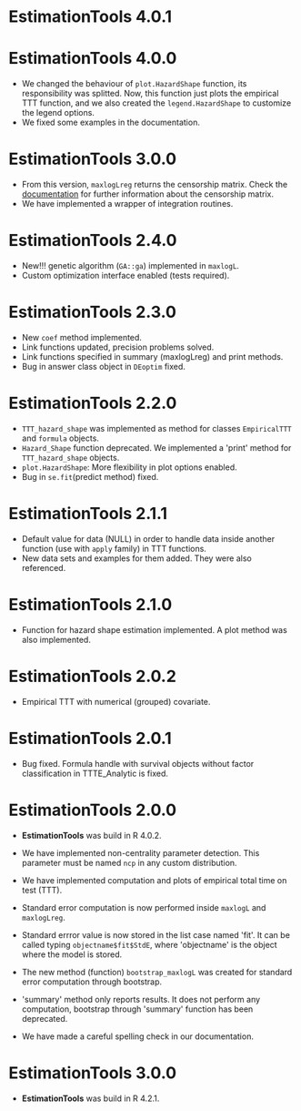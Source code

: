 # EstimationTools 4.0.1

# EstimationTools 4.0.0

- We changed the behaviour of `plot.HazardShape` function, its responsibility was splitted. Now, this function just plots the empirical  TTT function, and we also created the `legend.HazardShape` to customize the legend options.
- We fixed some examples in the documentation.

# EstimationTools 3.0.0

- From this version, `maxlogLreg` returns the censorship matrix. Check the [documentation](https://jaimemosg.github.io/EstimationTools/reference/maxlogLreg.html) for further information about the censorship matrix.
- We have implemented a wrapper of integration routines.

# EstimationTools 2.4.0 

- New!!! genetic algorithm (`GA::ga`) implemented in `maxlogL`.
- Custom optimization interface enabled (tests required). 

# EstimationTools 2.3.0 

- New `coef` method implemented.
- Link functions updated, precision problems solved.
- Link functions specified in summary (maxlogLreg) and print methods.
- Bug in answer class object in `DEoptim` fixed.

# EstimationTools 2.2.0

- `TTT_hazard_shape` was implemented as method for classes `EmpiricalTTT` and `formula` objects.
- `Hazard_Shape` function deprecated. We implemented a 'print' method for `TTT_hazard_shape` objects.
- `plot.HazardShape`: More flexibility in plot options enabled.
- Bug in `se.fit`(predict method) fixed.  

# EstimationTools 2.1.1

- Default value for data (NULL) in order to handle data inside another function (use with `apply` family) in TTT functions.
- New data sets and examples for them added. They were also referenced.

# EstimationTools 2.1.0

- Function for hazard shape estimation implemented. A plot method was also implemented.

# EstimationTools 2.0.2

- Empirical TTT with numerical (grouped) covariate.

# EstimationTools 2.0.1

- Bug fixed. Formula handle with survival objects without factor classification in TTTE_Analytic is fixed.

# EstimationTools 2.0.0

- **EstimationTools** was build in R 4.0.2.

- We have implemented non-centrality parameter detection. This parameter must be named
`ncp` in any custom distribution.

- We have implemented computation and plots of empirical total time on test (TTT).

- Standard error computation is now performed inside `maxlogL` and `maxlogLreg`.

- Standard errror value is now stored in the list case named 'fit'. It can be called typing `objectname$fit$StdE`, where 'objectname' is the object where the model is stored.

- The new method (function) `bootstrap_maxlogL` was created for standard error computation through bootstrap.

- 'summary' method only reports results. It does not perform any computation, bootstrap through 'summary' function has been deprecated.

- We have made a careful spelling check in our documentation.

# EstimationTools 3.0.0

- **EstimationTools** was build in R 4.2.1.
